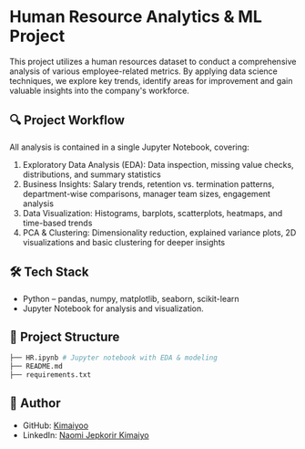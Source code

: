 # Human Resource Analytics & ML Project 
This project utilizes a human resources dataset to conduct a comprehensive analysis of various employee-related metrics. By applying data science techniques, we explore key trends, identify areas for improvement and gain valuable insights into the company's workforce.

## 🔍 Project Workflow
All analysis is contained in a single Jupyter Notebook, covering:

1. Exploratory Data Analysis (EDA): Data inspection, missing value checks, distributions, and summary statistics
2. Business Insights: Salary trends, retention vs. termination patterns, department-wise comparisons, manager team sizes, engagement analysis
3. Data Visualization: Histograms, barplots, scatterplots, heatmaps, and time-based trends
4. PCA & Clustering: Dimensionality reduction, explained variance plots, 2D visualizations and basic clustering for deeper insights

## 🛠 Tech Stack
- Python – pandas, numpy, matplotlib, seaborn, scikit-learn
- Jupyter Notebook for analysis and visualization.
  
## 🚀 Project Structure

``` bash
├── HR.ipynb # Jupyter notebook with EDA & modeling
├── README.md
├── requirements.txt
````

## 👤 Author

- GitHub: [Kimaiyoo](https://github.com/Kimaiyoo)
- LinkedIn: [Naomi Jepkorir Kimaiyo](https://www.linkedin.com/in/naomi-jepkorir-kimaiyo/)

